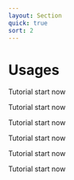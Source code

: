 ```yaml
---
layout: Section
quick: true
sort: 2
---
```


# Usages

Tutorial start now

Tutorial start now

Tutorial start now

Tutorial start now

Tutorial start now

Tutorial start now
